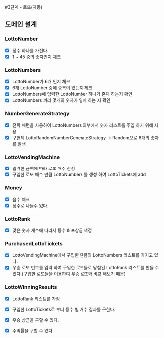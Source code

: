 #3단계 - 로또(자동)

## 도메인 설계
### LottoNumber
- [x] 정수 하나를 가진다.
- [x] 1 ~ 45 중의 숫자인지 체크

### LottoNumbers
- [x] LottoNumber가 6개 인지 체크
- [x] 6개 LottoNumber 중에 중복이 있는지 체크
- [x] LottoNumbers에 입력한 LottoNumber 하나가 존재 하는지 확인
- [x] LottoNumbers 끼리 몇개의 숫자가 일치 하는 지 확인

### NumberGenerateStrategy
- [x] 전략 패턴을 사용하여 LottoNumbers 외부에서 숫자 리스트를 주입 하기 위해 사용
- [x] 구현체 LottoRandomNumberGenerateStrategy -> Random으로 6개의 숫자를 발생

### LottoVendingMachine
- [x] 입력한 금액에 따라 로또 매수 산정
- [x] 구입한 로또 매수 만큼 LottoNumbers 를 생성 하여 LottoTickets에 add

### Money
- [x] 음수 체크
- [x] 정수로 나눌수 있다.

### LottoRank
- [x] 맞은 숫자 개수에 따라서 등수 & 포상금 책정

### PurchasedLottoTickets
- [x] LottoVendingMachine에서 구입한 만큼의 LottoNumbers 리스트를 가지고 있다.
- [x] 우승 로또 번호를 입력 하여 구입한 로또들로 당첨된 LottoRank 리스트를 만들 수 있다.(구입한 로또들을 이용하여 우승 로또와 비교 해보기 때문)

### LottoWinningResults
- [x] LottoRank 리스트를 가짐
- [x] 구입한 LottoTickets로 부터 등수 별 개수 결과를 구한다.
- [x] 우승 상금을 구할 수 있다.
- [x] 수익률을 구할 수 있다.


